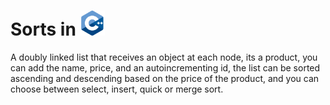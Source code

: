# Sorts in <a href="https://www.w3schools.com/cpp/" target="_blank" rel="noreferrer"> <img src="https://raw.githubusercontent.com/devicons/devicon/master/icons/cplusplus/cplusplus-original.svg" alt="cplusplus" width="40" height="40"/> </a>
A doubly linked list that receives an object at each node, its a product, you can add the name, price, and an autoincrementing id, the list can be sorted ascending and descending based on the price of the product, and you can choose between select, insert, quick or merge sort.
